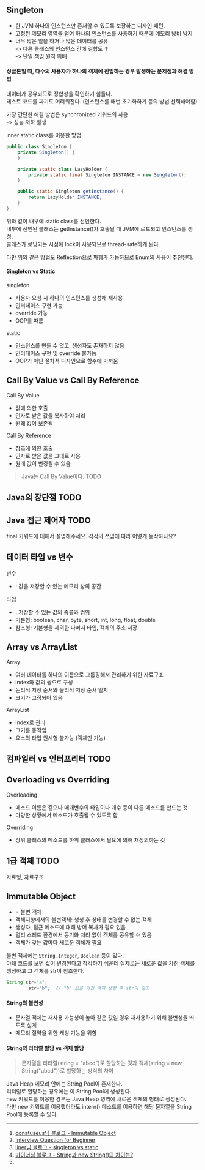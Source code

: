 ## Singleton

- 한 JVM 하나의 인스턴스만 존재할 수 있도록 보장하는 디자인 패턴.
- 고정된 메모리 영역을 얻어 하나의 인스턴스를 사용하기 때문에 메모리 낭비 방지
- 너무 많은 일을 하거나 많은 데이터를 공유  
  -> 다른 클래스의 인스턴스 간에 결합도 ↑  
  -> 단일 책임 원칙 위배

#### 싱글톤일 때, 다수의 사용자가 하나의 객체에 진입하는 경우 발생하는 문제점과 해결 방법

데이터가 공유되므로 정합성을 확인하기 힘들다.  
테스트 코드를 짜기도 어려워진다. (인스턴스를 매번 초기화하기 등의 방법 선택해야함)

가장 간단한 해결 방법은 synchronized 키워드의 사용  
-> 성능 저하 발생

inner static class를 이용한 방법

```java
public class Singleton {
    private Singleton() {
    }

    private static class LazyHolder {
        private static final Singleton INSTANCE = new Singleton();
    }

    public static Singleton getInstance() {
        return LazyHolder.INSTANCE;
    }
}
```

위와 같이 내부에 static class를 선언한다.  
내부에 선언된 클래스는 getInstance()가 호출될 때 JVM에 로드되고 인스턴스를 생성.  
클래스가 로딩되는 시점에 lock이 사용되므로 thread-safe하게 된다.

다만 위와 같은 방법도 Reflection으로 파훼가 가능하므로 Enum의 사용이 추천된다.

#### Singleton vs Static

singleton

- 사용자 요청 시 하나의 인스턴스를 생성해 재사용
- 인터페이스 구현 가능
- override 가능
- OOP를 따름

static

- 인스턴스를 만들 수 없고, 생성자도 존재하지 않음
- 인터페이스 구현 및 override 불가능
- OOP가 아닌 절차적 디자인으로 함수에 가까움

## Call By Value vs Call By Reference

Call By Value

- 값에 의한 호출
- 인자로 받은 값을 복사하여 처리
- 원래 값이 보존됨

Call By Reference

- 참조에 의한 호출
- 인자로 받은 값을 그대로 사용
- 원래 값이 변경될 수 있음

> Java는 Call By Value이다. TODO
>
>

## Java의 장단점 TODO

## Java 접근 제어자 TODO

final 키워드에 대해서 설명해주세요. 각각의 쓰임에 따라 어떻게 동작하나요?

## 데이터 타입 vs 변수

변수

- : 값을 저장할 수 있는 메모리 상의 공간

타입

- : 저장할 수 있는 값의 종류와 범위
- 기본형: boolean, char, byte, short, int, long, float, double
- 참조형: 기본형을 제외한 나머지 타입, 객체의 주소 저장

## Array vs ArrayList

Array

- 여러 데이터를 하나의 이름으로 그룹핑해서 관리하기 위한 자료구조
- index와 값의 쌍으로 구성
- 논리적 저장 순서와 물리적 저장 순서 일치
- 크기가 고정되어 있음

ArrayList

- index로 관리
- 크기를 동적임
- 요소의 타입 원시형 불가능 (객체만 가능)

## 컴파일러 vs 인터프리터 TODO

## Overloading vs Overriding

Overloading

- 메소드 이름은 같으나 매개변수의 타입이나 개수 등이 다른 메소드를 만드는 것
- 다양한 상황에서 메소드가 호출될 수 있도록 함

Overriding

- 상위 클래스의 메소드를 하위 클래스에서 필요에 의해 재정의하는 것

## 1급 객체 TODO

자료형, 자료구조

## Immutable Object

- = 불변 객체
- 객체지향에서의 불변객체: 생성 후 상태를 변경할 수 없는 객체
- 생성자, 접근 메소드에 대해 방어 복사가 필요 없음
- 멀티 스레드 환경에서 동기화 처리 없이 객체를 공유할 수 있음
- 객체가 갖는 값마다 새로운 객체가 필요

불변 객체에는 `String`, `Integer`, `Boolean` 등이 있다.  
아래 코드를 보면 값이 변경된다고 착각하기 쉬운데 실제로는 새로운 값을 가진 객체를 생성하고 그 객체를 str이 참조한다.

```java
String str="a";
        str="b";  // "b" 값을 가진 객체 생성 후 str이 참조
```

#### String의 불변성

- 문자열 객체는 재사용 가능성이 높아 같은 값일 경우 재사용하기 위해 불변성을 띄도록 설계
- 메모리 절약을 위한 캐싱 기능을 위함

#### String의 리터럴 할당 vs 객체 할당

> 문자열을 리터럴(string = "abcd")로 할당하는 것과 객체(string = new String("abcd"))로 할당하는 방식의 차이

Java Heap 메모리 안에는 String Pool이 존재한다.  
리터럴로 할당하는 경우에는 이 String Pool에 생성된다.  
new 키워드를 이용한 경우는 Java Heap 영역에 새로운 객체의 형태로 생성된다.  
다만 new 키워드를 이용했더라도 intern() 메소드를 이용하면 해당 문자열을 String Pool에 등록할 수 있다.

***

1. [conatuseus님 블로그 - Immutable Object](https://velog.io/@conatuseus/Java-Immutable-Object%EB%B6%88%EB%B3%80%EA%B0%9D%EC%B2%B4)
2. [Interview Question for Beginner](https://github.com/JaeYeopHan/Interview_Question_for_Beginner/tree/master/Java)
3. [liner님 블로그 - singleton vs static](https://m.blog.naver.com/ss1511/221586516299)
4. [마이너님 블로그 - String과 new String()의 차이는?](https://tomining.tistory.com/195)
5. 
